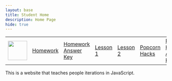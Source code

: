 ```yaml
---
layout: base
title: Student Home 
description: Home Page
hide: true
---
```



<table>
    <tr>
        <td><img src="{{site.baseurl}}//images/logo.png" height="60" title="Frontend" alt=""></td>
        <td><a href="{{site.baseurl}}/csse/javascript/fundamentals/iteration/hw">Homework</a></td>
        <td><a href="{{site.baseurl}}/csse/javascript/fundamentals/iteration/Homework_Answerkey">Homework Answer Key </a></td>
        <td><a href="{{site.baseurl}}/csse/javascript/fundamentals/iteration/1">Lesson 1</a></td>
        <td><a href="{{site.baseurl}}/csse/javascript/fundamentals/iteration/2">Lesson 2</a></td>
        <td><a href="{{site.baseurl}}/csse/javascript/fundamentals/iteration/Popcorn_Hacks">Popcorn Hacks</a></td>
        <td><a href="{{site.baseurl}}/csse/javascript/fundamentals/iteration/Popcorn_Hacks_Answerkey">Popcorn Hacks Answer Key</a></td>
    </tr>
</table>

This is a website that teaches people iterations in JavaScript.

